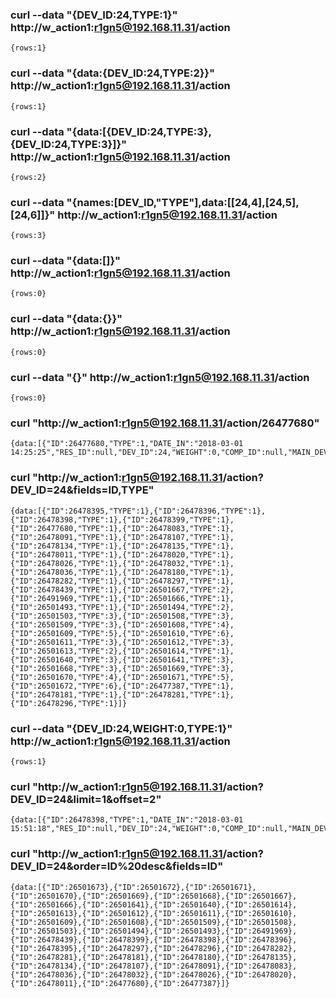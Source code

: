### curl --data "{DEV_ID:24,TYPE:1}" http://w_action1:r1gn5@192.168.11.31/action 
```
{rows:1}
```

### curl --data "{data:{DEV_ID:24,TYPE:2}}" http://w_action1:r1gn5@192.168.11.31/action 
```
{rows:1}
```

### curl --data "{data:[{DEV_ID:24,TYPE:3},{DEV_ID:24,TYPE:3}]}" http://w_action1:r1gn5@192.168.11.31/action 
```
{rows:2}
```

### curl --data "{names:[DEV_ID,"TYPE"],data:[[24,4],[24,5],[24,6]]}" http://w_action1:r1gn5@192.168.11.31/action 
```
{rows:3}
```

### curl --data "{data:[]}" http://w_action1:r1gn5@192.168.11.31/action 
```
{rows:0}
```

### curl --data "{data:{}}" http://w_action1:r1gn5@192.168.11.31/action 
```
{rows:0}
```

### curl --data "{}" http://w_action1:r1gn5@192.168.11.31/action 
```
{rows:0}
```

### curl "http://w_action1:r1gn5@192.168.11.31/action/26477680" 
```
{data:[{"ID":26477680,"TYPE":1,"DATE_IN":"2018-03-01 14:25:25","RES_ID":null,"DEV_ID":24,"WEIGHT":0,"COMP_ID":null,"MAIN_DEV_ID":24}]}
```

### curl "http://w_action1:r1gn5@192.168.11.31/action?DEV_ID=24&fields=ID,TYPE" 
```
{data:[{"ID":26478395,"TYPE":1},{"ID":26478396,"TYPE":1},{"ID":26478398,"TYPE":1},{"ID":26478399,"TYPE":1},{"ID":26477680,"TYPE":1},{"ID":26478083,"TYPE":1},{"ID":26478091,"TYPE":1},{"ID":26478107,"TYPE":1},{"ID":26478134,"TYPE":1},{"ID":26478135,"TYPE":1},{"ID":26478011,"TYPE":1},{"ID":26478020,"TYPE":1},{"ID":26478026,"TYPE":1},{"ID":26478032,"TYPE":1},{"ID":26478036,"TYPE":1},{"ID":26478180,"TYPE":1},{"ID":26478282,"TYPE":1},{"ID":26478297,"TYPE":1},{"ID":26478439,"TYPE":1},{"ID":26501667,"TYPE":2},{"ID":26491969,"TYPE":1},{"ID":26501666,"TYPE":1},{"ID":26501493,"TYPE":1},{"ID":26501494,"TYPE":2},{"ID":26501503,"TYPE":3},{"ID":26501508,"TYPE":3},{"ID":26501509,"TYPE":3},{"ID":26501608,"TYPE":4},{"ID":26501609,"TYPE":5},{"ID":26501610,"TYPE":6},{"ID":26501611,"TYPE":3},{"ID":26501612,"TYPE":3},{"ID":26501613,"TYPE":2},{"ID":26501614,"TYPE":1},{"ID":26501640,"TYPE":3},{"ID":26501641,"TYPE":3},{"ID":26501668,"TYPE":3},{"ID":26501669,"TYPE":3},{"ID":26501670,"TYPE":4},{"ID":26501671,"TYPE":5},{"ID":26501672,"TYPE":6},{"ID":26477387,"TYPE":1},{"ID":26478181,"TYPE":1},{"ID":26478281,"TYPE":1},{"ID":26478296,"TYPE":1}]}
```

### curl --data "{DEV_ID:24,WEIGHT:0,TYPE:1}" http://w_action1:r1gn5@192.168.11.31/action 
```
{rows:1}
```

### curl "http://w_action1:r1gn5@192.168.11.31/action?DEV_ID=24&limit=1&offset=2" 
```
{data:[{"ID":26478398,"TYPE":1,"DATE_IN":"2018-03-01 15:51:18","RES_ID":null,"DEV_ID":24,"WEIGHT":0,"COMP_ID":null,"MAIN_DEV_ID":24,"Z2DYQL7K":3}]}
```

### curl "http://w_action1:r1gn5@192.168.11.31/action?DEV_ID=24&order=ID%20desc&fields=ID" 
```
{data:[{"ID":26501673},{"ID":26501672},{"ID":26501671},{"ID":26501670},{"ID":26501669},{"ID":26501668},{"ID":26501667},{"ID":26501666},{"ID":26501641},{"ID":26501640},{"ID":26501614},{"ID":26501613},{"ID":26501612},{"ID":26501611},{"ID":26501610},{"ID":26501609},{"ID":26501608},{"ID":26501509},{"ID":26501508},{"ID":26501503},{"ID":26501494},{"ID":26501493},{"ID":26491969},{"ID":26478439},{"ID":26478399},{"ID":26478398},{"ID":26478396},{"ID":26478395},{"ID":26478297},{"ID":26478296},{"ID":26478282},{"ID":26478281},{"ID":26478181},{"ID":26478180},{"ID":26478135},{"ID":26478134},{"ID":26478107},{"ID":26478091},{"ID":26478083},{"ID":26478036},{"ID":26478032},{"ID":26478026},{"ID":26478020},{"ID":26478011},{"ID":26477680},{"ID":26477387}]}
```

